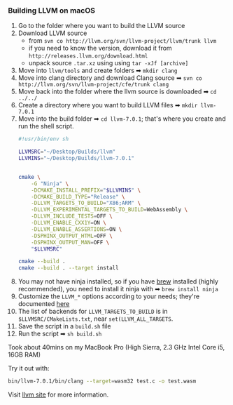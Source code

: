 ### Building LLVM on macOS

1. Go to the folder where you want to build the LLVM source
2. Download LLVM source 
    - from `svn co http://llvm.org/svn/llvm-project/llvm/trunk llvm`
    - if you need to know the version, download it from `http://releases.llvm.org/download.html`
    - unpack source `.tar.xz` using using `tar -xJf [archive]`
3. Move into `llvm/tools` and create folders ➡ `mkdir clang`
4. Move into clang directory and download Clang source ➡ `svn co http://llvm.org/svn/llvm-project/cfe/trunk clang`
6. Move back into the folder where the llvm source is downloaded ➡ `cd ../../`
3. Create a directory where you want to build LLVM files ➡ `mkdir llvm-7.0.1`
4. Move into the build folder ➡ `cd llvm-7.0.1`; that's where you create and run the shell script.
    ```sh
    #!usr/bin/env sh

    LLVMSRC="~/Desktop/Builds/llvm"
    LLVMINS="~/Desktop/Builds/llvm-7.0.1"


    cmake \
        -G "Ninja" \
        -DCMAKE_INSTALL_PREFIX="$LLVMINS" \
        -DCMAKE_BUILD_TYPE="Release" \
        -DLLVM_TARGETS_TO_BUILD="X86;ARM" \
        -DLLVM_EXPERIMENTAL_TARGETS_TO_BUILD=WebAssembly \
        -DLLVM_INCLUDE_TESTS=OFF \
        -DLLVM_ENABLE_CXX1Y=ON \
        -DLLVM_ENABLE_ASSERTIONS=ON \
        -DSPHINX_OUTPUT_HTML=OFF \
        -DSPHINX_OUTPUT_MAN=OFF \
        "$LLVMSRC"

    cmake --build .
    cmake --build . --target install
    ```
5. You may not have ninja installed, so if you have [brew](https://brew.sh/) installed (highly recommended), you  need to install it ninja with ➡ `brew install ninja`
6. Customize the `LLVM_*` options according to your needs; they're documented [here](http://llvm.org/docs/CMake.html#llvm-specific-variables)
7. The list of backends for `LLVM_TARGETS_TO_BUILD` is in `$LLVMSRC/CMakeLists.txt`, near `set(LLVM_ALL_TARGETS`.
8. Save the script in a `build.sh` file
9. Run the script ➡ `sh build.sh`

Took about 40mins on my MacBook Pro (High Sierra, 2.3 GHz Intel Core i5, 16GB RAM)

Try it out with: 
  ```sh
  bin/llvm-7.0.1/bin/clang --target=wasm32 test.c -o test.wasm
  ```

Visit [llvm site](https://llvm.org/docs/GettingStarted.html) for more information.
